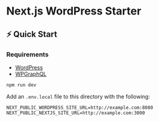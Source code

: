 # Next.js WordPress Starter

## ⚡️ Quick Start

### Requirements

- [WordPress](https://wordpress.org/)
- [WPGraphQL](https://www.wpgraphql.com/)

```bash
npm run dev
```

Add an `.env.local` file to this directory with the following:

```env
NEXT_PUBLIC_WORDPRESS_SITE_URL=http://example.com:8080
NEXT_PUBLIC_NEXTJS_SITE_URL=http://example.com:3000
```
